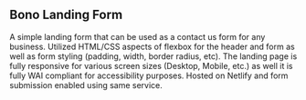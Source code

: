 ## Bono Landing Form

A simple landing form that can be used as a contact us form for any business. Utilized HTML/CSS aspects of flexbox for the header and form as well as form styling (padding, width, border radius, etc). The landing page is fully responsive for various screen sizes (Desktop, Mobile, etc.) as well it is fully WAI compliant for accessibility purposes. Hosted on Netlify and form submission enabled using same service.
